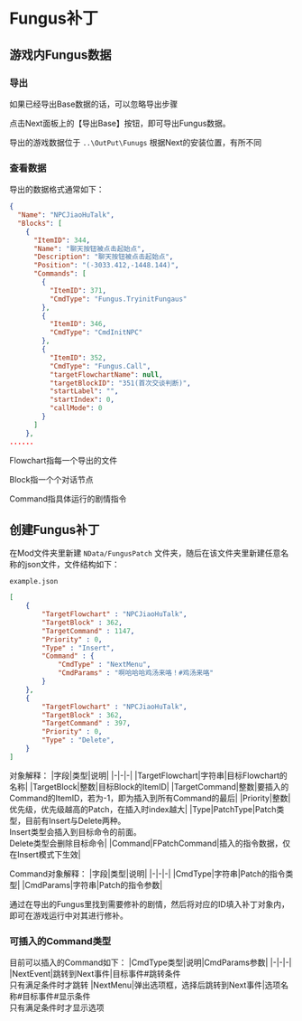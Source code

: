 # Fungus补丁

## 游戏内Fungus数据

### 导出
如果已经导出Base数据的话，可以忽略导出步骤

点击Next面板上的【导出Base】按钮，即可导出Fungus数据。

导出的游戏数据位于 `..\OutPut\Funugs` 根据Next的安装位置，有所不同

### 查看数据
导出的数据格式通常如下：
```json
{
  "Name": "NPCJiaoHuTalk",
  "Blocks": [
    {
      "ItemID": 344,
      "Name": "聊天按钮被点击起始点",
      "Description": "聊天按钮被点击起始点",
      "Position": "(-3033.412,-1448.144)",
      "Commands": [
        {
          "ItemID": 371,
          "CmdType": "Fungus.TryinitFungaus"
        },
        {
          "ItemID": 346,
          "CmdType": "CmdInitNPC"
        },
        {
          "ItemID": 352,
          "CmdType": "Fungus.Call",
          "targetFlowchartName": null,
          "targetBlockID": "351(首次交谈判断)",
          "startLabel": "",
          "startIndex": 0,
          "callMode": 0
        }
      ]
    },
......
```
Flowchart指每一个导出的文件

Block指一个个对话节点

Command指具体运行的剧情指令

## 创建Fungus补丁
在Mod文件夹里新建 `NData/FungusPatch` 文件夹，随后在该文件夹里新建任意名称的json文件，文件结构如下：

`example.json`
```json
[
    {
        "TargetFlowchart" : "NPCJiaoHuTalk",
        "TargetBlock" : 362,
        "TargetCommand" : 1147,
        "Priority" : 0,
        "Type" : "Insert",
        "Command" : {
            "CmdType" : "NextMenu",
            "CmdParams" : "啊哈哈哈鸡汤来咯！#鸡汤来咯"
        }
    },
    {
        "TargetFlowchart" : "NPCJiaoHuTalk",
        "TargetBlock" : 362,
        "TargetCommand" : 397,
        "Priority" : 0,
        "Type" : "Delete",
    }
]
```

对象解释：
|字段|类型|说明|
|-|-|-|
|TargetFlowchart|字符串|目标Flowchart的名称|
|TargetBlock|整数|目标Block的ItemID|
|TargetCommand|整数|要插入的Command的ItemID，若为-1，即为插入到所有Command的最后|
|Priority|整数|优先级，优先级越高的Patch，在插入时index越大|
|Type|PatchType|Patch类型，目前有Insert与Delete两种。<br>Insert类型会插入到目标命令的前面。<br>Delete类型会删除目标命令|
|Command|FPatchCommand|插入的指令数据，仅在Insert模式下生效|

Command对象解释：
|字段|类型|说明|
|-|-|-|
|CmdType|字符串|Patch的指令类型|
|CmdParams|字符串|Patch的指令参数|

通过在导出的Fungus里找到需要修补的剧情，然后将对应的ID填入补丁对象内，即可在游戏运行中对其进行修补。


### 可插入的Command类型
目前可以插入的Command如下：
|CmdType类型|说明|CmdParams参数|
|-|-|-|
|NextEvent|跳转到Next事件|目标事件#跳转条件<br>只有满足条件时才跳转
|NextMenu|弹出选项框，选择后跳转到Next事件|选项名称#目标事件#显示条件<br>只有满足条件时才显示选项